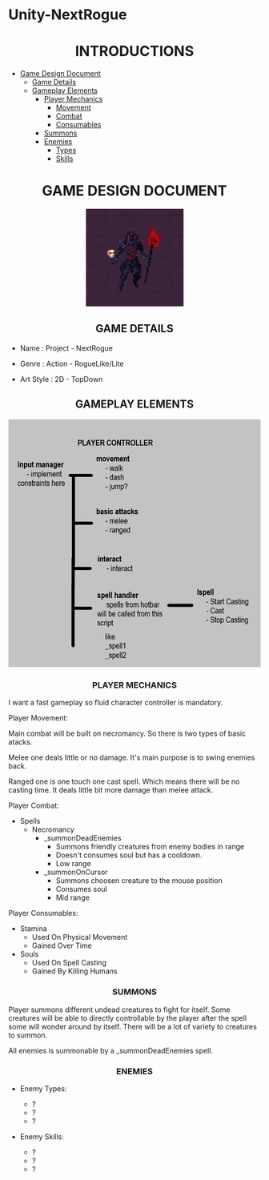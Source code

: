 # Unity-NextRogue

<h1 align = "center"> INTRODUCTIONS </h1>

- [Game Design Document](#gamedesignDoc)
    - [Game Details](#gameDetails)
    - [Gameplay Elements](#gameplayElements)
      - [Player Mechanics](#playermechanics)
          - [Movement](#playerMovement)
          - [Combat](#playerCombat)
          - [Consumables](#playerConsumables)
      - [Summons](#summons)
      - [Enemies](#enemies)
         - [Types](#enemyTypes)
         - [Skills](#enemySkills)


<h1 align = "center" id = "gamedesignDoc"> GAME DESIGN DOCUMENT </h1>
<p align = "center"><img src="img/necromancer1.jpg" alt="Necromancer1"><p>
<h2 align = "center" id = "gameDetails"> GAME DETAILS </h2>

- <p> Name :        Project - NextRogue</p>
- <p> Genre :       Action - RogueLike/Lite</p>
- <p> Art Style :   2D - TopDown</p>
<h2 align = "center" id = "gameplayElements"> GAMEPLAY ELEMENTS </h2>
<p align = "center"><img src="img/Player%20Controller.png" alt="PlayerMechanics"><p>
<h3 align = "center" id = "playermechanics" >PLAYER MECHANICS</h3>
I want a fast gameplay so fluid character controller is mandatory. 
<p id = "playerMovement" >Player Movement:</p>
Main combat will be built on necromancy. So there is two types of basic atacks. 

Melee one deals little or no damage. It's main purpose is to swing enemies back.

Ranged one is one touch one cast spell. Which means there will be no casting time.
It deals little bit more damage than melee attack.
<p id = "playerCombat" >Player Combat:</p>

  - Spells
    - Necromancy 
      - _summonDeadEnemies
        - Summons friendly creatures from enemy bodies in range
        - Doesn't consumes soul but has a cooldown.
        - Low range
      - _summonOnCursor
        - Summons choosen creature to the mouse position
        - Consumes soul
        - Mid range

<p id = "playerConsumables" >Player Consumables:</p>

  - Stamina
    - Used On Physical Movement
    - Gained Over Time
  - Souls 
    - Used On Spell Casting
    - Gained By Killing Humans

<h3 align = "center" id = "summons"> SUMMONS</h3>

Player summons different undead creatures to fight for itself. Some creatures will be able to directly controllable by the player after the spell some will wonder around by itself. There will be a lot of variety to creatures to summon.

All enemies is summonable by a _summonDeadEnemies spell.

<h3 align = "center" id = "enemies" >ENEMIES</h3>

- <p id = "enemyTypes" >Enemy Types:</p>
    
    - ?
    - ?
    - ?

 - <p id = "enemySkills" >Enemy Skills:</p>

    - ?
    - ?
    - ?
  
